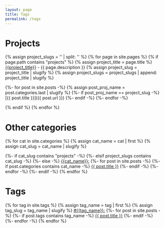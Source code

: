 ```yaml
---
layout: page
title: Tags
permalink: /tags
---
```



# Projects

{% assign project_slugs = '' | split: '' %}
{% for page in site.pages %}
  {% if page.path contains "projects" %}
  {% assign project_title = page.title %}
  <a name="{{project_title | slugify}}"></a>
  <a class="smallcaps nav" href="{{ page.url }}">{{project_title}}</a> - {{ page.description }}
  {% assign project_slug = project_title | slugify %}
  {% assign project_slugs = project_slugs | append: project_title | slugify %}

  {%- for post in site.posts -%}
    {% assign post_proj_name = post.categories.last | slugify %}
    {%- if post_proj_name == project_slug -%}
[{{ post.title }}]({{ post.url }}) <span class="eighthgutter"> </span>
    {%- endif -%}
  {%- endfor -%}

  {% endif %}
{% endfor %}


# Other categories

{% for cat in site.categories %}
  {% assign cat_name = cat | first %}
  {% assign cat_slug = cat_name | slugify %}

  {%- if cat_slug contains "projects" -%}
  {%- elsif project_slugs contains cat_slug -%}
  {%- else -%}
  <a name="{{cat_slug}}"></a>
  <a class="smallcaps nav" href="{{site.baseurl}}/tags.html#{{ cat_slug }}">{{cat_name}}:</a>
  {%- for post in site.posts -%}
    {%- if post.categories contains cat_name -%}
<span class="eighthgutter"> </span> [{{ post.title }}]({{post.url}})
    {%- endif -%}
  {%- endfor -%}
  {%- endif -%}
{% endfor %}


# Tags

{% for tag in site.tags %}
  {% assign tag_name = tag | first %}
  {% assign tag_slug = tag_name | slugify %}
  <a name="{{tag_slug}}"></a>
  <a class="smallcaps nav" href="{{site.baseurl}}/tags.html#{{tag_slug}}">#{{tag_name}}:</a>
  {%- for post in site.posts -%}
    {%- if post.tags contains tag_name -%}
<span class="eighthgutter"> </span> [{{ post.title }}]({{post.url}})
    {%- endif -%}
  {%- endfor -%}
{% endfor %}

